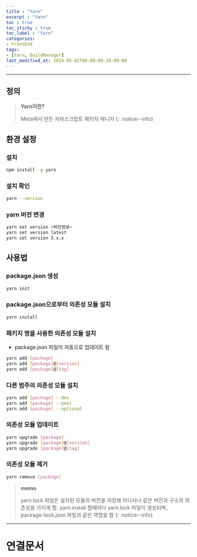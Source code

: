 ```yaml
---
title : "Yarn"
excerpt : "Yarn"
toc : true
toc_sticky : true
toc_label : "Yarn"
categories:
- FrontEnd
tags:
- [Yarn, BuildManager]
last_modified_at: 2024-05-02T08:00:00-10:00:00
---
```

  
---
  
## 정의
> **Yarn이란?**  
>
> Meta에서 만든 자바스크립트 패키지 매니저 
{: .notice--info}  
  
## 환경 설정
  
### 설치
  
```bash
npm install -g yarn
```
  
### 설치 확인
  
```bash
yarn --version
```
  
### yarn 버전 변경
  
```bash
yarn set version <버전정보>
yarn set version latest
yarn set version 3.x.x
```
  
## 사용법
  
### package.json 생성
  
```bash
yarn init
```
  
### package.json으로부터 의존성 모듈 설치
  
```bash
yarn install
```
  
### 패키지 명을 사용한 의존성 모듈 설치
- package.json 파일이 자동으로 업데이트 됨
  
```bash
yarn add [package]
yarn add [package]@[version]
yarn add [package]@[tag]
```
  
### 다른 범주의 의존성 모듈 설치
  
```bash
yarn add [package] --dev
yarn add [package] --peer
yarn add [package] --optional
```
  
### 의존성 모듈 업데이트
  
```bash
yarn upgrade [package]
yarn upgrade [package]@[version]
yarn upgrade [package]@[tag]
```
  
### 의존성 모듈 제거
  
```bash
yarn remove [package]
```

> **memo**
>
> yarn.lock 파일은 설치된 모듈의 버전을 저장해 어디서나 같은 버전과 구소의 의존성을 가지게 함. yarn.install 할때마다 yarn.lock 파일이 생성되며, package-lock.json 파일과 같은 역할을 함 
{: .notice--info}  

---
  
# 연결문서
